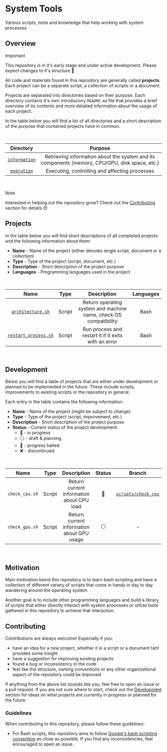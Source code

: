 # System Tools

Various scripts, tools and knowledge that help working with system processes.

## Overview

> [!IMPORTANT]
> This repository is in it's early stage and under active development. Please expect changes to it's structure :construction:

All code and materials found in this repository are generally called **projects**. Each project can be a separate script, a collection of scripts or a document.

Projects are separated into directories based on their purpose. Each directory contains it's own introductory `README.md` file that provides a brief overview of its contents and more detailed information about the usage of each project.

In the table below you will find a list of all directories and a short description of the purpose that contained projects have in common.

<br>
<div align="center">

| Directory | Purpose |
|:---------:|:-----------:|
| [`information`](./information/) | Retrieving information about the system and its components (memory, CPU/GPU, disk space, etc.) |
| [`execution`](./execution/) | Executing, controlling and affecting processes |

</div>
<br>

> [!NOTE]
> Interested in helping out the repository grow? Check out the [Contributing](#contributing) section for details :blush:

## Projects

In the table below you will find short descriptions of all completed projects and the following information about them:
* **Name** - Name of the project (either denotes single script, document or a collection)
* **Type** - Type of the project (script, document, etc.)
* **Description** - Short description of the project purpose
* **Languages** - Programming languages used in the project

<br>
<div align="center">

| Name | Type | Description | Languages |
|:------:|:-----------:|:--------:|:-------:|
| [`architecture.sh`](./information/architecture.sh) | Script | Return operating system and machine name, check OS compatibility | Bash |
| [`restart_process.sh`](./execution/restart_process.sh) | Script | Run process and restart it if it exits with an error | Bash |

</div>
<br>

## Development

Below you will find a table of projects that are either under development or planned to be implemented in the future. These include scripts, improvements to existing scripts or the repository in general.

Each entry in the table contains the following information:
* **Name** - Name of the project (might be subject to change)
* **Type** - Type of the project (script, improvement, etc.)
* **Description** - Short description of the project purpose
* **Status** - Current status of the project development:
    * :large_blue_circle: - in progress
    * :white_circle: - draft & planning
    * :stop_sign: - progress halted
    * :x: - discontinued

<br>
<div align="center">

| Name | Type | Description | Status | Branch |
|:----:|:----:|:-----------:|:------:|:------:|
| `check_cpu.sh` | Script | Return current information about CPU load | :large_blue_circle: | [`scripts/check_cpu`](https://github.com/neurowelt/system-tools/tree/scripts/check_cpu) |
| `check_gpu.sh` | Script | Return current information about GPU usage | :white_circle: | - |

</div>
<br>

## Motivation

Main motivation beind this repository is to learn bash scripting and have a collection of different variety of scripts that come in handy in day to day wandering around the operating system.

Another goal is to include other programming languages and build a library of scripts that either directly interact with system processes or utilize tools gathered in this repository to achieve that interaction.

## Contributing

Contributions are always welcome! Especially if you:
* have an idea for a new project, whether it is a script or a document taht provides some insight
* have a suggestion for improving existing projects
* found a bug or inconsistency in the code
* feel like the structure, naming conventions or any other organizational aspect of the repository could be improved

If anything from the above list sounds like you, feel free to open an issue or a pull request. If you are not sure where to start, check out the [Development](#development) section for ideas on what projects are currently in progress or planned for the future.

### Guidelines

When contributing to this repository, please follow these guidelines:

* For Bash scripts, this repository aims to follow [Google's bash scripting convention](https://google.github.io/styleguide/shellguide.html) as close as possible. If you find any inconsistencies, feel encouraged to open an issue.
